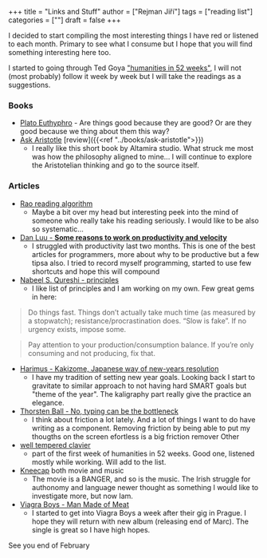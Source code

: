 +++
title = "Links and Stuff"
author = ["Rejman Jiří"]
tags = ["reading list"]
categories = [""]
draft = false
+++

I decided to start compiling the most interesting things I have red or listened to each month. Primary to see what I consume but I hope that you will find something interesting here too.

I started to going through Ted Goya ["humanities in 52 weeks"](https://www.honest-broker.com/p/can-you-really-learn-the-humanities), I will not (most probably) follow it week by week but I will take the readings as a suggestions. 
### Books
- [Plato Euthyphro](https://classics.mit.edu/Plato/euthyfro.html) - Are things good because they are good? Or are they good because we thing about them this way?
- [Ask Aristotle](https://altamira.studio/ask)  [review]({{<ref "../books/ask-aristotle">}})
	- I really like this short book by Altamira studio. What struck me most was how the philosophy aligned to mine... I will continue to explore the Aristotelian thinking and go to the source itself. 
### Articles
- [Rao reading algorithm](https://raohacker.com/rao-reading-algorithm/) 
	- Maybe a bit over my head but interesting peek into the mind of someone who really take his reading seriously. I would like to be also so systematic...
-  [Dan Luu - **Some reasons to work on productivity and velocity**](https://danluu.com/productivity-velocity/ )
	- I struggled with productivity last two months. This is one of the best articles for programmers, more about why to be productive but a few tipsa also. I tried to record myself programming, started to use few shortcuts and hope this will compound
- [Nabeel S. Qureshi - principles](https://nabeelqu.substack.com/p/principles) 
	- I like list of principles and I am working on my own. Few great gems in here:
> Do things fast. Things don’t actually take much time (as measured by a stopwatch); resistance/procrastination does. “Slow is fake”. If no urgency exists, impose some.

 > Pay attention to your production/consumption balance. If you’re only consuming and not producing, fix that.

- [Harimus - Kakizome, Japanese way of new-years resolution](https://harimus.github.io//2025/01/02/kakizome.html)
	- I have my tradition of setting new year goals. Looking back I start to gravitate to similar approach to not having hard SMART goals but "theme of the year". The kaligraphy part really give the practice an elegance.
- [Thorsten Ball - No, typing can be the bottleneck](https://thorstenball.com/blog/2020/09/01/typing-can-be-the-bottleneck/) 
	- I think about friction a lot lately. And a lot of things I want to do have writing as a component. Removing friction by being able to put my thougths on the screen efortless is a big friction remover
Other
- [well tempered clavier](https://open.spotify.com/album/3PWhuYij6e99npMTjTZm2C)
	- part of the first week of humanities in 52 weeks. Good one, listened mostly while working. Will add to the list. 
- [Kneecap](https://www.kneecap.ie/) both movie and music
	- The movie is a BANGER, and so is the music. The Irish struggle for authonomy and language newer thought as something I would like to investigate more, but now Iam. 
- [Viagra Boys - Man Made of Meat](https://open.spotify.com/track/05IdqHMPXSr8dW4rEw5SEZ)
	- I started to get into Viagra Boys a week after their gig in Prague. I hope they will return with new album (releasing end of Marc). The single is great so I have high hopes. 

See you end of February